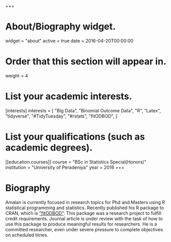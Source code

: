 +++
# About/Biography widget.
widget = "about"
active = true
date = 2016-04-20T00:00:00

# Order that this section will appear in.
weight = 4

# List your academic interests.
[interests]
  interests = [ 
    "Big Data",
    "Binomial Outcome Data",
    "R",
    "Latex",
    "tidyverse",
    "#TidyTuesday",
    "#rstats",
    "fitODBOD",
  ]

# List your qualifications (such as academic degrees).
[[education.courses]]
  course = "BSc in Statistics Special(Honors)"
  institution = "University of Peradeniya"
  year = 2016
+++

# Biography
Amalan is currently focused in research topics for Phd and Masters using R statistical programming and statistics.
Recently published his R package to CRAN, which is ["fitODBOD"](https://cran.r-project.org/package=fitODBOD). 
This package was a research project to fulfill credit requirements. Journal article is under review with the task 
of how to use this package to produce meaningful results for researchers. He is a committed researcher, even under
severe pressure to complete objectives on scheduled times.
